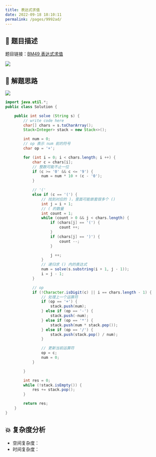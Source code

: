 ```yaml
---
title: 表达式求值
date: 2022-09-18 18:10:11
permalink: /pages/9992ad/
---
```

## 📃 题目描述

题目链接：[BM49 表达式求值](https://www.nowcoder.com/practice/c215ba61c8b1443b996351df929dc4d4?tpId=295&tqId=1076787&ru=/exam/oj&qru=/ta/format-top101/question-ranking&sourceUrl=%2Fexam%2Foj)

![](https://cs-wiki.oss-cn-shanghai.aliyuncs.com/img/image-20220918181045015.png)

## 🔔 解题思路

![](https://cs-wiki.oss-cn-shanghai.aliyuncs.com/img/image-20220918181130603.png)


```java
import java.util.*;
public class Solution {

    public int solve (String s) {
        // write code here
        char[] chars = s.toCharArray();
        Stack<Integer> stack = new Stack<>();

        int num = 0;
        // op 表示 num 前的符号
        char op = '+';

        for (int i = 0; i < chars.length; i ++) {
            char c = chars[i];
            // 整数可能不止一位
            if (c >= '0' && c <= '9') {
                num = num * 10 + (c - '0');
            }

            // '('
            else if (c == '(') {
                // 找到对应的 )，里面可能嵌套很多个 ()
                int j = i + 1;
                // ( 的数量
                int count = 1;
                while (count > 0 && j < chars.length) {
                    if (chars[j] == '(') {
                        count ++;
                    }
                    if (chars[j] == ')') {
                        count --;
                    }

                    j ++;
                }
                // 递归求 () 内的表达式
                num = solve(s.substring(i + 1, j - 1));
                i = j - 1;
            }

            // op
            if (!Character.isDigit(c) || i == chars.length - 1) {
                // 处理上一个运算符
                if (op == '+') {
                    stack.push(num);
                } else if (op == '-') {
                    stack.push(-num);
                } else if (op == '*') {
                    stack.push(num * stack.pop());
                } else if (op == '/') {
                    stack.push(stack.pop() / num);
                }

                // 更新当前运算符
                op = c;
                num = 0;
            }

        }

        int res = 0;
        while (!stack.isEmpty()) {
            res += stack.pop();
        }

        return res;
    }
}
```

## 💥 复杂度分析

- 空间复杂度：
- 时间复杂度：

